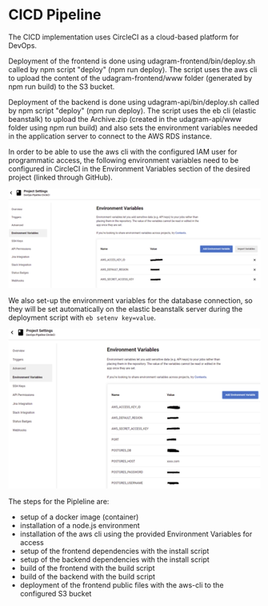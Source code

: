 # CICD Pipeline

The CICD implementation uses CircleCI as a cloud-based platform for DevOps.

Deployment of the frontend is done using udagram-frontend/bin/deploy.sh called by npm script "deploy" (npm run deploy).
The script uses the aws cli to upload the content of the udagram-frontend/www folder (generated by npm run build) to the S3 bucket.

Deployment of the backend is done using udagram-api/bin/deploy.sh called by npm script "deploy" (npm run deploy).
The script uses the eb cli (elastic beanstalk) to upload the Archive.zip (created in the udagram-api/www folder using npm run build) and also sets the environment variables needed in the application server to connect to the AWS RDS instance.

In order to be able to use the aws cli with the configured IAM user for programmatic access, the following environment variables need to be configured in CircleCI in the Environment Variables section of the desired project (linked through GitHub).

![image info](../img/circleci-aws-cli-access-config.png)

We also set-up the environment variables for the database connection, so they will be set automatically on the elastic beanstalk server during the deployment script with `eb setenv key=value`.

![image info](../img/circleci-aws-cli-eb-envvars-config.png)

The steps for the Pipleline are:

* setup of a docker image (container)
* installation of a node.js environment
* installation of the aws cli using the provided Environment Variables for access
* setup of the frontend dependencies with the install script
* setup of the backend dependencies with the install script
* build of the frontend with the build script
* build of the backend with the build script
* deployment of the frontend public files with the aws-cli to the configured S3 bucket